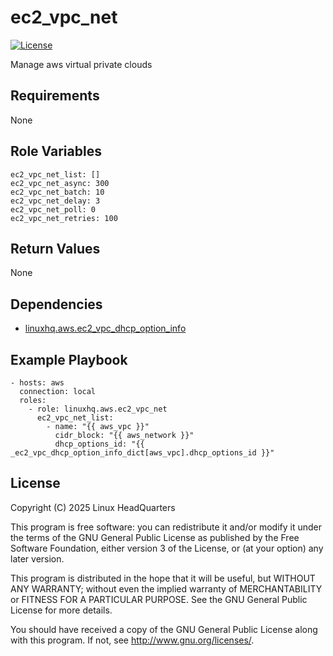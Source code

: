 # ec2\_vpc\_net

[![License](https://img.shields.io/badge/license-GPLv3-lightgreen)](https://www.gnu.org/licenses/gpl-3.0.en.html#license-text)

Manage aws virtual private clouds

## Requirements

None

## Role Variables

    ec2_vpc_net_list: []
    ec2_vpc_net_async: 300
    ec2_vpc_net_batch: 10
    ec2_vpc_net_delay: 3
    ec2_vpc_net_poll: 0
    ec2_vpc_net_retries: 100

## Return Values

None

## Dependencies

* [linuxhq.aws.ec2\_vpc\_dhcp\_option\_info](https://github.com/linuxhq/ansible-collection-aws/tree/main/roles/ec2_vpc_dhcp_option_info)

## Example Playbook

    - hosts: aws
      connection: local
      roles:
        - role: linuxhq.aws.ec2_vpc_net
          ec2_vpc_net_list:
            - name: "{{ aws_vpc }}"
              cidr_block: "{{ aws_network }}"
              dhcp_options_id: "{{ _ec2_vpc_dhcp_option_info_dict[aws_vpc].dhcp_options_id }}"

## License

Copyright (C) 2025 Linux HeadQuarters

This program is free software: you can redistribute it and/or modify
it under the terms of the GNU General Public License as published by
the Free Software Foundation, either version 3 of the License, or
(at your option) any later version.

This program is distributed in the hope that it will be useful,
but WITHOUT ANY WARRANTY; without even the implied warranty of
MERCHANTABILITY or FITNESS FOR A PARTICULAR PURPOSE. See the
GNU General Public License for more details.

You should have received a copy of the GNU General Public License
along with this program. If not, see <http://www.gnu.org/licenses/>.
